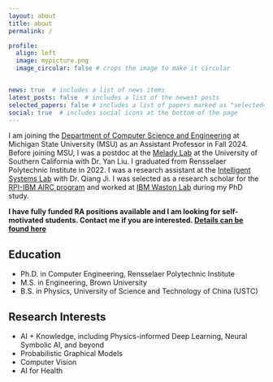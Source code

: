 ```yaml
---
layout: about
title: about
permalink: /

profile:
  align: left
  image: mypicture.png
  image_circular: false # crops the image to make it circular


news: true  # includes a list of news items
latest_posts: false  # includes a list of the newest posts
selected_papers: false # includes a list of papers marked as "selected={true}"
social: true  # includes social icons at the bottom of the page
---
```


I am joining the [Department of Computer Science and Engineering](https://engineering.msu.edu/about/departments/cse) at Michigan State University (MSU) as an Assistant Professor in Fall 2024. Before joining MSU, I was a postdoc at the [Melady Lab](https://melady.usc.edu/) at the University of Southern California with Dr. Yan Liu. I graduated from Rensselaer Polytechnic Institute in 2022. I was a research assistant at the [Intelligent Systems Lab](https://sites.ecse.rpi.edu/~cvrl/) with Dr. Qiang Ji. I was selected as a research scholar for the [RPI-IBM AIRC program](https://airc.rpi.edu/) and worked at [IBM Waston Lab](https://research.ibm.com/labs/yorktown-heights) during my PhD study.

**I have fully funded RA positions available and I am looking for self-motivated students. Contact me if you are interested. [Details can be found here](https://github.com/zijunjkl/zijunjkl.github.io/blob/master/assets/pdf/MSU_ads.pdf)**

## Education
  * Ph.D. in Computer Engineering, Rensselaer Polytechnic Institute
  * M.S. in Engineering, Brown University
  * B.S. in Physics, University of Science and Technology of China (USTC)
   
## Research Interests
  * AI + Knowledge, including Physics-informed Deep Learning, Neural Symbolic AI, and beyond
  * Probabilistic Graphical Models
  * Computer Vision
  * AI for Health


